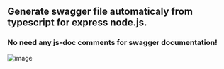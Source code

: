 ## Generate swagger file automaticaly from typescript for express node.js.
### No need any js-doc comments for swagger documentation!
![image](https://user-images.githubusercontent.com/10614750/230362209-c70a62e4-02aa-4d02-a405-2c665d71b3ff.png)


